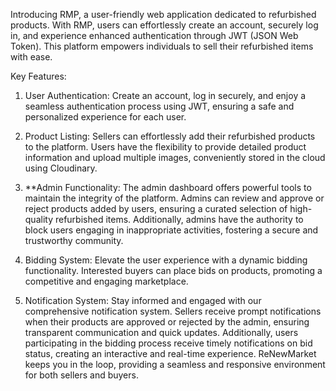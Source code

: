 Introducing RMP, a user-friendly web application dedicated to refurbished products. With RMP, users can effortlessly create an account, securely log in, and experience enhanced authentication through JWT (JSON Web Token). This platform empowers individuals to sell their refurbished items with ease.

Key Features:

1. User Authentication: Create an account, log in securely, and enjoy a seamless authentication process using JWT, ensuring a safe and personalized experience for each user.

2. Product Listing: Sellers can effortlessly add their refurbished products to the platform. Users have the flexibility to provide detailed product information and upload multiple images, conveniently stored in the cloud using Cloudinary.

3. **Admin Functionality: The admin dashboard offers powerful tools to maintain the integrity of the platform. Admins can review and approve or reject products added by users, ensuring a curated selection of high-quality refurbished items. Additionally, admins have the authority to block users engaging in inappropriate activities, fostering a secure and trustworthy community.

4. Bidding System: Elevate the user experience with a dynamic bidding functionality. Interested buyers can place bids on products, promoting a competitive and engaging marketplace.

5. Notification System: Stay informed and engaged with our comprehensive notification system. Sellers receive prompt notifications when their products are approved or rejected by the admin, ensuring transparent communication and quick updates. Additionally, users participating in the bidding process receive timely notifications on bid status, creating an interactive and real-time experience. ReNewMarket keeps you in the loop, providing a seamless and responsive environment for both sellers and buyers.
